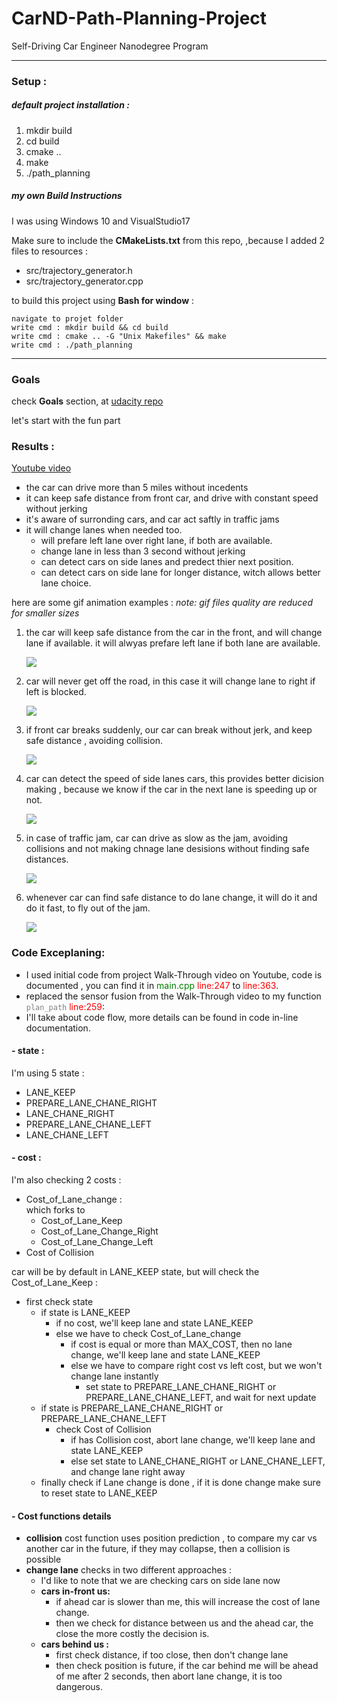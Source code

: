 # CarND-Path-Planning-Project
Self-Driving Car Engineer Nanodegree Program

---

### Setup :
##### default project installation :
1. mkdir build
2. cd build
3. cmake ..
4. make
5. ./path_planning

##### my own Build Instructions
I was using Windows 10 and VisualStudio17

Make sure to include the **CMakeLists.txt** from this repo,
,because I added 2 files to resources :
- src/trajectory_generator.h
- src/trajectory_generator.cpp 

to build this project using **Bash for window** :

    navigate to projet folder
    write cmd : mkdir build && cd build
    write cmd : cmake .. -G "Unix Makefiles" && make
    write cmd : ./path_planning

---
### Goals
check **Goals** section, at [udacity repo](https://github.com/udacity/CarND-Path-Planning-Project)

let's start with the fun part
### Results :
[Youtube video](https://www.youtube.com/watch?v=tpEJcFMqIcU)
  * the car can drive more than 5 miles without incedents
  * it can keep safe distance from front car, and drive with constant speed without jerking
  * it's aware of surronding cars, and car act saftly in traffic jams
  * it will change lanes when needed too.
      * will prefare left lane over right lane, if both are available.
      * change lane in less than 3 second without jerking
      * can detect cars on side lanes and predect thier next position.
      * can detect cars on side lane for longer distance, witch allows better lane choice.

here are some gif animation examples : *note: gif files quality are reduced for smaller sizes*

1. the car will keep safe distance from the car in the front, and will change lane if available.
it will alwyas prefare left lane if both lane are available.
  
   ![ ](https://github.com/anasmatic/CarND-Term3-Project1-Path-Planning/blob/master/res/_01-leftoverright.gif)
2. car will never get off the road, in this case it will change lane to right if left is blocked.

   ![ ](https://github.com/anasmatic/CarND-Term3-Project1-Path-Planning/blob/master/res/_00-wontleaveroad.gif)
3. if front car breaks suddenly, our car can break without jerk, and keep safe distance , avoiding collision.

   ![ ](https://github.com/anasmatic/CarND-Term3-Project1-Path-Planning/blob/master/res/_02break.gif)
4. car can detect the speed of side lanes cars, this provides better dicision making , because we know if the car in the next lane is speeding up or not.

   ![ ](https://github.com/anasmatic/CarND-Term3-Project1-Path-Planning/blob/master/res/_03detectspeed.gif)
5. in case of traffic jam, car can drive as slow as the jam, avoiding collisions and not making chnage lane desisions without finding safe distances.

   ![ ](https://github.com/anasmatic/CarND-Term3-Project1-Path-Planning/blob/master/res/_04jam.gif)
6. whenever car can find safe distance to do lane change, it will do it and do it fast, to fly out of the jam.

   ![ ](https://github.com/anasmatic/CarND-Term3-Project1-Path-Planning/blob/master/res/_05outofjam.gif)


### Code Exceplaning:
  * I used initial code from project Walk-Through video on Youtube, code is documented , you can find it in <span style="color:green;">main.cpp</span> <span style="color:red;">line:247</span> to <span style="color:red;">line:363</span>.
  * replaced the sensor fusion from the Walk-Through video to my function <span style="color:gray;">`plan_path`</span> <span style="color:red;">line:259</span>:
  * I'll take about code flow, more details can be found in code in-line documentation.

#### - state :
I'm using 5 state :
  * LANE_KEEP
  * PREPARE_LANE_CHANE_RIGHT
  * LANE_CHANE_RIGHT
  * PREPARE_LANE_CHANE_LEFT
  * LANE_CHANE_LEFT

#### - cost :
I'm also checking 2 costs :
  * Cost_of_Lane_change :<br/> which forks to
    * Cost_of_Lane_Keep
    * Cost_of_Lane_Change_Right
    * Cost_of_Lane_Change_Left
  * Cost of Collision

car will be by default in LANE_KEEP state, but will check the Cost_of_Lane_Keep :
- first check state
  - if state is LANE_KEEP
    - if no cost, we'll keep lane and state LANE_KEEP
    - else we have to check Cost_of_Lane_change
      - if cost is equal or more than MAX_COST, then no lane change, we'll keep lane and state LANE_KEEP
      - else we have to compare right cost vs left cost, but we won't change lane instantly
        - set state to PREPARE_LANE_CHANE_RIGHT or PREPARE_LANE_CHANE_LEFT, and wait for next update
  - if state is PREPARE_LANE_CHANE_RIGHT or PREPARE_LANE_CHANE_LEFT
    - check Cost of Collision
      - if has Collision cost, abort lane change, we'll keep lane and state LANE_KEEP
      - else set state to LANE_CHANE_RIGHT or LANE_CHANE_LEFT, and change lane right away
  - finally check if Lane change is done , if it is done change make sure to reset state to LANE_KEEP

#### - Cost functions details
 - **collision** cost function uses position prediction , to compare my car vs another car in the future, if they may collapse, then a collision is possible
 - **change lane** checks in two different approaches :
   - I'd like to note that we are checking cars on side lane now
   - **cars in-front us:**
     - if ahead car is slower than me, this will increase the cost of lane change.
     - then we check for distance between us and the ahead car, the close the more costly the decision is.
   - **cars behind us :**
     - first check distance, if too close, then don't change lane
     - then check position is future, if the car behind me will be ahead of me after 2 seconds, then abort lane change, it is too dangerous.


